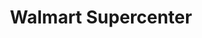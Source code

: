 ---
title: "Walmart Supercenter"
url: /vancouver/walmart-supercenter-northeast-fourth-plain-boulevard/
shop: supermarket
---